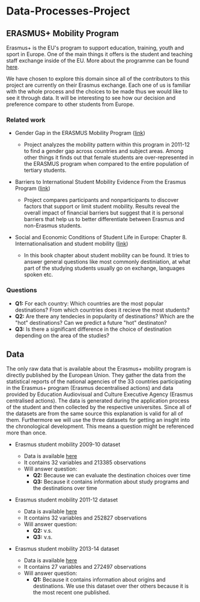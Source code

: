 # Data-Processes-Project

## ERASMUS+ Mobility Program

Erasmus+ is the EU's program to support education, training, youth and sport in Europe. One of the main things it offers is the student and teaching staff exchange inside of the EU. More about the programme can be found [here](https://ec.europa.eu/programmes/erasmus-plus/node_en).

We have chosen to explore this domain since all of the contributors to this project are currently on their Erasmus exchange. Each one of us is familiar with the whole process and the choices to be made thus we would like to see it through data. It will be interesting to see how our decision and preference compare to other students from Europe.

### Related work

* Gender Gap in the ERASMUS Mobility Program ([link](https://www.ncbi.nlm.nih.gov/pmc/articles/PMC4762674/))
   + Project analyzes the mobility pattern within this program in 2011-12 to find a gender gap across countries and subject areas. Among other things it finds out that female students are over-represented in the ERASMUS program when compared to the entire population of tertiary students.

* Barriers to International Student Mobility Evidence From the Erasmus Program ([link](https://www.researchgate.net/publication/258134759_Barriers_to_International_Student_Mobility_Evidence_From_the_Erasmus_Program))
    + Project compares participants and nonparticipants to discover factors that support or limit student mobility. Results reveal the overall impact of financial barriers but suggest that it is personal barriers that help us to better differentiate between Erasmus and non-Erasmus students.
* Social and Economic Conditions of Student Life in Europe: Chapter 8. Internationalisation and student mobility ([link](https://books.google.es/books?id=E5EBLiBIFrEC&pg=PA130&lpg=PA130&dq=student+mobility+dataset+project&source=bl&ots=L4hMMvLoUQ&sig=ACfU3U1Lx9TTlmDVVE2E6r6tOK1hGRMjrQ&hl=hr&sa=X&ved=2ahUKEwicj_X51dXlAhVNXRoKHfYtCooQ6AEwCXoECAoQAQ#v=onepage&q=student%20mobility%20dataset%20project&f=false))
    + In this book chapter about student mobility can be found. It tries to answer general questions like most commonly destiniation, at what part of the studying students usually go on exchange, languages spoken etc.

### Questions

* **Q1:** For each country: Which countries are the most popular destinations? From which countries does it recieve the most students?
* **Q2:** Are there any tendecies in popularity of destinations? Which are the "hot" destinations? Can we predict a future "hot" destinaton?
* **Q3:** Is there a significant difference in the choice of destination depending on the area of the studies?

## Data
The only raw data that is available about the Erasmus+ mobility program is directly published by the European Union. They gather the data from the statistical reports of the national agencies of the 33 countries participating in the Erasmus+ program (Erasmus decentralised actions) and data provided by Education Audiovisual and Culture Executive Agency (Erasmus centralised actions). The data is generated during the application process of the student and then collected by the respective universites. Since all of the datasets are from the same source this explanation is valid for all of them. Furthermore we will use the three datasets for getting an insght into the chronological development. This means a question might be referenced more than once.

* Erasmus student mobility 2009-10 dataset
    + Data is available [here](https://data.europa.eu/euodp/de/data/dataset/erasmus-facts-figures-trends-2009-2010)
    + It contains 32 variables and 213385 observations
    + Will answer question:
      * **Q2:** Because we can evaluate the destination choices over time
      * **Q3:** Because it contains information about study programs and the destinations over time

* Erasmus student mobility 2011-12 dataset
    + Data is available [here](http://data.europa.eu/euodp/en/data/dataset/erasmus-mobility-statistics-2011-12)  
    + It contains 32 variables and 252827 observations
    + Will answer question:
      * **Q2:** v.s.
      * **Q3:** v.s.
    
* Erasmus student mobility 2013-14 dataset
    + Data is available [here](https://data.europa.eu/euodp/de/data/dataset/erasmus-mobility-statistics-2013-14)
    + It contains 27 variables and 272497 observations
    + Will answer question:
        * **Q1:** Because it contains information about origins and destinations. We use this dataset over ther others because it is the most recent one published.

